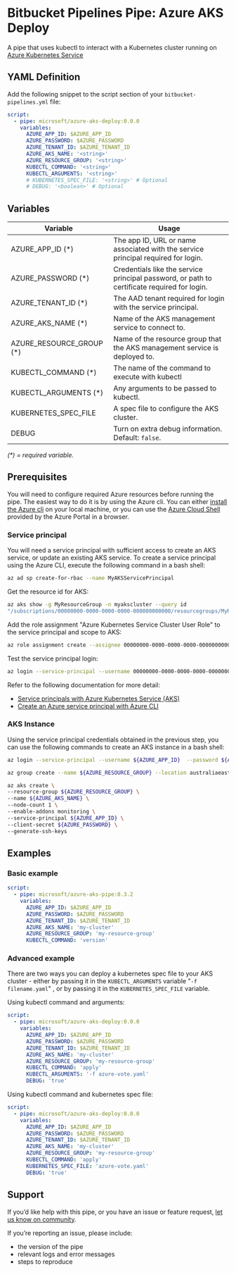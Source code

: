 # Bitbucket Pipelines Pipe: Azure AKS Deploy

A pipe that uses kubectl to interact with a Kubernetes cluster running on [Azure Kubernetes Service](https://docs.microsoft.com/en-us/azure/aks/)

## YAML Definition

Add the following snippet to the script section of your `bitbucket-pipelines.yml` file:

```yaml
script:
  - pipe: microsoft/azure-aks-deploy:0.0.0
    variables:
      AZURE_APP_ID: $AZURE_APP_ID
      AZURE_PASSWORD: $AZURE_PASSWORD
      AZURE_TENANT_ID: $AZURE_TENANT_ID
      AZURE_AKS_NAME: '<string>'
      AZURE_RESOURCE_GROUP: '<string>'
      KUBECTL_COMMAND: '<string>'
      KUBECTL_ARGUMENTS: '<string>'
      # KUBERNETES_SPEC_FILE: '<string>' # Optional
      # DEBUG: '<boolean>' # Optional
```

## Variables

| Variable                  | Usage                                                       |
| ------------------------- | ----------------------------------------------------------- |
| AZURE_APP_ID (*)          | The app ID, URL or name associated with the service principal required for login. |
| AZURE_PASSWORD (*)        | Credentials like the service principal password, or path to certificate required for login. |
| AZURE_TENANT_ID  (*)      | The AAD tenant required for login with the service principal. |
| AZURE_AKS_NAME (*)        | Name of the AKS management service to connect to.
| AZURE_RESOURCE_GROUP (*)  | Name of the resource group that the AKS management service is deployed to.  |
| KUBECTL_COMMAND (*)       | The name of the command to execute with kubectl |
| KUBECTL_ARGUMENTS (*)     | Any arguments to be passed to kubectl. |
| KUBERNETES_SPEC_FILE      | A spec file to configure the AKS cluster. |
| DEBUG                     | Turn on extra debug information. Default: `false`. |

_(*) = required variable._

## Prerequisites

You will need to configure required Azure resources before running the pipe. The easiest way to do it is by using the Azure cli. You can either [install the Azure cli](https://docs.microsoft.com/en-us/cli/azure/install-azure-cli?view=azure-cli-latest) on your local machine, or you can use the [Azure Cloud Shell](https://docs.microsoft.com/en-us/azure/cloud-shell/overview) provided by the Azure Portal in a browser.

### Service principal

You will need a service principal with sufficient access to create an AKS service, or update an existing AKS service. To create a service principal using the Azure CLI, execute the following command in a bash shell:

```sh
az ad sp create-for-rbac --name MyAKSServicePrincipal
```

Get the resource id for AKS:

```sh
az aks show -g MyResourceGroup -n myakscluster --query id 
"/subscriptions/00000000-0000-0000-0000-000000000000/resourcegroups/MyResourceGroup/providers/Microsoft.ContainerService/managedClusters/myakscluster"
```

Add the role assignment "Azure Kubernetes Service Cluster User Role" to the service principal and scope to AKS:

```sh
az role assignment create --assignee 00000000-0000-0000-0000-000000000000 --role "Azure Kubernetes Service Cluster User Role" --scope "/subscriptions/00000000-0000-0000-0000-000000000000/resourcegroups/MyResourceGroup/providers/Microsoft.ContainerService/managedClusters/myakscluster"
```

Test the service principal login:

```sh
az login --service-principal --username 00000000-0000-0000-0000-000000000000 --password 00000000-0000-0000-0000-000000000000 --tenant 00000000-0000-0000-0000-000000000000
```

Refer to the following documentation for more detail:

* [Service principals with Azure Kubernetes Service (AKS)](https://docs.microsoft.com/en-us/azure/aks/kubernetes-service-principal)
* [Create an Azure service principal with Azure CLI](https://docs.microsoft.com/en-us/cli/azure/create-an-azure-service-principal-azure-cli)

### AKS Instance

Using the service principal credentials obtained in the previous step, you can use the following commands to create an AKS instance in a bash shell:

```bash
az login --service-principal --username ${AZURE_APP_ID}  --password ${AZURE_PASSWORD} --tenant ${AZURE_TENANT_ID}

az group create --name ${AZURE_RESOURCE_GROUP} --location australiaeast

az aks create \
--resource-group ${AZURE_RESOURCE_GROUP} \
--name ${AZURE_AKS_NAME} \
--node-count 1 \
--enable-addons monitoring \
--service-principal ${AZURE_APP_ID} \
--client-secret ${AZURE_PASSWORD} \
--generate-ssh-keys
```

## Examples

### Basic example

```yaml
script:
  - pipe: microsoft/azure-aks-pipe:0.3.2
    variables:
      AZURE_APP_ID: $AZURE_APP_ID
      AZURE_PASSWORD: $AZURE_PASSWORD
      AZURE_TENANT_ID: $AZURE_TENANT_ID
      AZURE_AKS_NAME: 'my-cluster'
      AZURE_RESOURCE_GROUP: 'my-resource-group'
      KUBECTL_COMMAND: 'version'
```

### Advanced example

There are two ways you can deploy a kubernetes spec file to your AKS cluster - either by passing it in the `KUBECTL_ARGUMENTS` variable "`-f filename.yaml`" , or by passing it in the `KUBERNETES_SPEC_FILE` variable.  

Using kubectl command and arguments:

```yaml
script:
  - pipe: microsoft/azure-aks-deploy:0.0.0
    variables:
      AZURE_APP_ID: $AZURE_APP_ID
      AZURE_PASSWORD: $AZURE_PASSWORD
      AZURE_TENANT_ID: $AZURE_TENANT_ID
      AZURE_AKS_NAME: 'my-cluster'
      AZURE_RESOURCE_GROUP: 'my-resource-group'
      KUBECTL_COMMAND: 'apply'
      KUBECTL_ARGUMENTS: '-f azure-vote.yaml'
      DEBUG: 'true'
```

Using kubectl command and kubernetes spec file:

```yaml
script:
  - pipe: microsoft/azure-aks-deploy:0.0.0
    variables:
      AZURE_APP_ID: $AZURE_APP_ID
      AZURE_PASSWORD: $AZURE_PASSWORD
      AZURE_TENANT_ID: $AZURE_TENANT_ID
      AZURE_AKS_NAME: 'my-cluster'
      AZURE_RESOURCE_GROUP: 'my-resource-group'
      KUBECTL_COMMAND: 'apply'
      KUBERNETES_SPEC_FILE: 'azure-vote.yaml'
      DEBUG: 'true'
```

## Support

If you’d like help with this pipe, or you have an issue or feature request, [let us know on community][community].

If you’re reporting an issue, please include:

* the version of the pipe
* relevant logs and error messages
* steps to reproduce

[community]: https://community.atlassian.com/t5/forums/postpage/choose-node/true/interaction-style/qanda?add-tags=bitbucket-pipelines,pipes,azure
